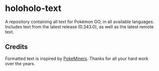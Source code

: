 # holoholo-text
A repository containing all text for Pokémon GO, in all available languages.  
Includes text from the latest release (0.343.0), as well as the latest remote text.

## Credits
Formatted text is inspired by [PokeMiners](https://github.com/PokeMiners). Thanks for all your hard work over the years.